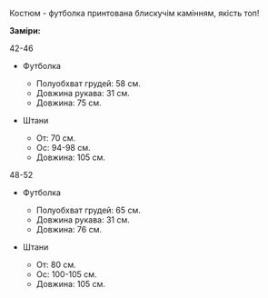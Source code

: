 Костюм - футболка принтована блискучім камінням, якість топ!

**Заміри:**

42-46

- Футболка

  - Полуобхват грудей: 58 см.
  - Довжина рукава: 31 см.
  - Довжина: 75 см.

- Штани 

  - От: 70 см.
  - Ос: 94-98 см.
  - Довжина: 105 см.

48-52

- Футболка

  - Полуобхват грудей: 65 см.
  - Довжина рукава: 31 см.
  - Довжина: 76 см.

- Штани

  - От: 80 см.
  - Ос: 100-105 см.
  - Довжина: 105 см.